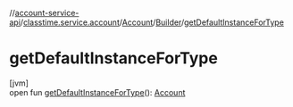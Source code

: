 //[account-service-api](../../../../index.md)/[classtime.service.account](../../index.md)/[Account](../index.md)/[Builder](index.md)/[getDefaultInstanceForType](get-default-instance-for-type.md)

# getDefaultInstanceForType

[jvm]\
open fun [getDefaultInstanceForType](get-default-instance-for-type.md)(): [Account](../index.md)

